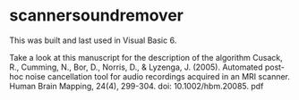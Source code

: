 # scannersoundremover
This was built and last used in Visual Basic 6.

Take a look at this manuscript for the description of the algorithm
Cusack, R., Cumming, N., Bor, D., Norris, D., & Lyzenga, J. (2005). Automated post-hoc noise cancellation tool for audio recordings acquired in an MRI scanner. Human Brain Mapping, 24(4), 299-304. doi: 10.1002/hbm.20085. pdf
